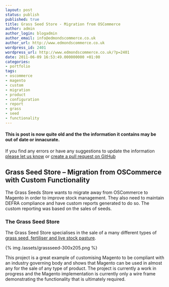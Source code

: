 ```yaml
---
layout: post
status: publish
published: true
title: Grass Seed Store - Migration from OSCommerce
author: admin
author_login: blogadmin
author_email: info@edmondscommerce.co.uk
author_url: http://www.edmondscommerce.co.uk
wordpress_id: 2401
wordpress_url: http://www.edmondscommerce.co.uk/?p=2401
date: 2011-06-09 16:53:49.000000000 +01:00
categories:
- portfolio
tags:
- oscommerce
- magento
- custom
- migration
- product
- configuration
- report
- grass
- seed
- functionality
---
```

<div class="oldpost"><h4>This is post is now quite old and the the information it contains may be out of date or innacurate.</h4>
<p>
If you find any errors or have any suggestions to update the information <a href="http://edmondscommerce.github.io/contact-us/index.html">please let us know</a>
or <a href="https://github.com/edmondscommerce/edmondscommerce.github.io">create a pull request on GitHub</a>
</p>
</div>
<h2>Grass Seed Store – Migration from OSCommerce with Custom Functionality</h2>

The Grass Seeds Store wants to migrate away from OSCommerce to Magento in order to improve stock management. They also need to maintain DEFRA compliance and have custom reports generated to do so. The custom reporting was based on the sales of seeds.

<h3>The Grass Seed Store</h3>

The Grass Seed Store specialises in the sale of a many different types of <a href="http://www.thegrassseedstore.co.uk/">grass seed, fertiliser and live stock pasture</a>.

{% img  /assets/grassseed-300x205.png %}

This project is a great example of customising Magento to be compliant with an industry governing body and shows that Magento can be used in almost any for the sale of any type of product. The project is currently a work in progress and the Magento implementation is currently only a wire frame demonstrating the functionality that is ultimately required.
